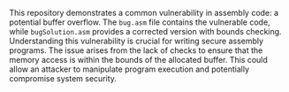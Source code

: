 This repository demonstrates a common vulnerability in assembly code: a potential buffer overflow. The `bug.asm` file contains the vulnerable code, while `bugSolution.asm` provides a corrected version with bounds checking.  Understanding this vulnerability is crucial for writing secure assembly programs. The issue arises from the lack of checks to ensure that the memory access is within the bounds of the allocated buffer.   This could allow an attacker to manipulate program execution and potentially compromise system security.